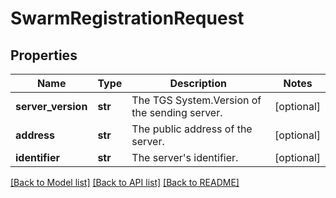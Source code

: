 # SwarmRegistrationRequest

## Properties
Name | Type | Description | Notes
------------ | ------------- | ------------- | -------------
**server_version** | **str** | The TGS System.Version of the sending server. | [optional] 
**address** | **str** | The public address of the server. | [optional] 
**identifier** | **str** | The server&#x27;s identifier. | [optional] 

[[Back to Model list]](../README.md#documentation-for-models) [[Back to API list]](../README.md#documentation-for-api-endpoints) [[Back to README]](../README.md)

